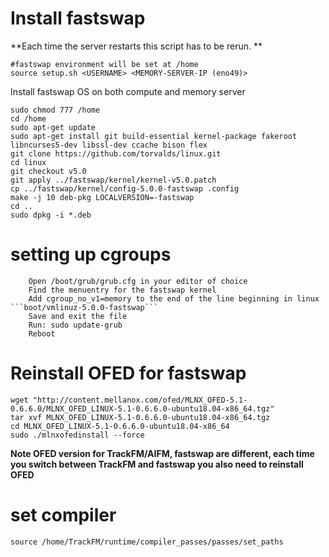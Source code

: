 # Install fastswap

**Each time the server restarts this script has to be rerun. **

```
#fastswap environment will be set at /home
source setup.sh <USERNAME> <MEMORY-SERVER-IP (eno49)>
```

Install fastswap OS on both compute and memory server

```
sudo chmod 777 /home
cd /home
sudo apt-get update
sudo apt-get install git build-essential kernel-package fakeroot libncurses5-dev libssl-dev ccache bison flex
git clone https://github.com/torvalds/linux.git
cd linux
git checkout v5.0
git apply ../fastswap/kernel/kernel-v5.0.patch
cp ../fastswap/kernel/config-5.0.0-fastswap .config
make -j 10 deb-pkg LOCALVERSION=-fastswap
cd ..
sudo dpkg -i *.deb
```

# setting up cgroups

```
    Open /boot/grub/grub.cfg in your editor of choice
    Find the menuentry for the fastswap kernel
    Add cgroup_no_v1=memory to the end of the line beginning in linux ```boot/vmlinuz-5.0.0-fastswap```
    Save and exit the file
    Run: sudo update-grub
    Reboot

```

# Reinstall OFED for fastswap

```
wget "http://content.mellanox.com/ofed/MLNX_OFED-5.1-0.6.6.0/MLNX_OFED_LINUX-5.1-0.6.6.0-ubuntu18.04-x86_64.tgz"
tar xvf MLNX_OFED_LINUX-5.1-0.6.6.0-ubuntu18.04-x86_64.tgz
cd MLNX_OFED_LINUX-5.1-0.6.6.0-ubuntu18.04-x86_64
sudo ./mlnxofedinstall --force
```

**Note OFED version for TrackFM/AIFM, fastswap are different, each time you switch between TrackFM and fastswap you also need to reinstall OFED**


# set compiler
```
source /home/TrackFM/runtime/compiler_passes/passes/set_paths
```
